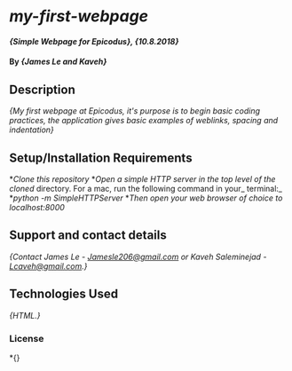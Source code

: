 # _my-first-webpage_

#### _{Simple Webpage for Epicodus}, {10.8.2018}_

#### By _**{James Le and Kaveh}**_

## Description

_{My first webpage at Epicodus, it's purpose is to begin basic coding practices, the application gives basic examples of weblinks, spacing and indentation}_

## Setup/Installation Requirements

*_Clone this repository_
*_Open a simple HTTP server in the top level of the cloned_ directory. For a mac, run the following command in your_ terminal:_   
*_python -m SimpleHTTPServer_
*_Then open your web browser of choice to localhost:8000_

## Support and contact details

_{Contact James Le - Jamesle206@gmail.com or Kaveh Saleminejad - Lcaveh@gmail.com.}_

## Technologies Used

_{HTML.}_

### License

*{}
